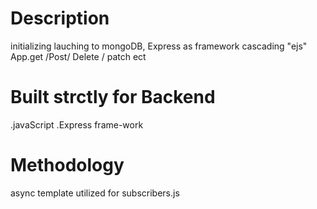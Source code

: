 # Description
initializing lauching to mongoDB, Express as framework cascading "ejs" App.get /Post/ Delete / patch ect

# Built strctly for Backend
.javaScript
.Express frame-work

# Methodology
async template utilized for subscribers.js

